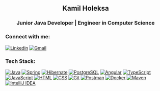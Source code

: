 <h2 align="center">Kamil Holeksa</h2>

<h3 align="center">Junior Java Developer | Engineer in Computer Science</h3>

### Connect with me:
[![Linkedin](https://skillicons.dev/icons?i=linkedin)](https://pl.linkedin.com/in/kamil-holeksa)
[![Gmail](https://skillicons.dev/icons?i=gmail&theme=light)](mailto:kamil.holeksa.1@gmail.com)

### Tech Stack:
[![Java](https://skillicons.dev/icons?i=java&theme=light)](https://www.java.com)
[![Spring](https://skillicons.dev/icons?i=spring&theme=light)](https://spring.io)
[![Hibernate](https://skillicons.dev/icons?i=hibernate&theme=light)](https://hibernate.org)
[![PostgreSQL](https://skillicons.dev/icons?i=postgres&theme=light)](https://www.postgresql.org)
[![Angular](https://skillicons.dev/icons?i=angular&theme=light)](https://angular.io)
[![TypeScript](https://skillicons.dev/icons?i=ts&theme=light)](https://www.typescriptlang.org)
[![JavaScript](https://skillicons.dev/icons?i=js&theme=light)](https://developer.mozilla.org/en-US/docs/Web/JavaScript)
[![HTML](https://skillicons.dev/icons?i=html&theme=light)](https://developer.mozilla.org/en-US/docs/Web/HTML)
[![CSS](https://skillicons.dev/icons?i=css&theme=light)](https://developer.mozilla.org/en-US/docs/Web/CSS)
[![Git](https://skillicons.dev/icons?i=git&theme=light)](https://git-scm.com)
[![Postman](https://skillicons.dev/icons?i=postman&theme=light)](https://www.postman.com)
[![Docker](https://skillicons.dev/icons?i=docker&theme=light)](https://www.docker.com)
[![Maven](https://skillicons.dev/icons?i=maven&theme=light)](https://maven.apache.org)
[![IntelliJ IDEA](https://skillicons.dev/icons?i=idea&theme=light)](https://www.jetbrains.com/idea)
